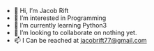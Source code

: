 - 👋 Hi, I’m Jacob Rift
- 👀 I’m interested in Programming
- 🌱 I’m currently learning Python3
- 💞️ I’m looking to collaborate on nothing yet.
- 📫 I Can be reached at jacobrift77@gmail.com

<!---
Siren531/Siren531 is a ✨ special ✨ repository because its `README.md` (this file) appears on your GitHub profile.
You can click the Preview link to take a look at your changes.
--->
